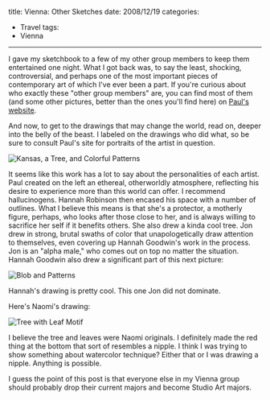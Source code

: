 title: Vienna: Other Sketches
date: 2008/12/19
categories:
- Travel
tags:
- Vienna
---
I gave my sketchbook to a few of my other group members to keep them entertained one night. What I got back was, to say the least, shocking, controversial, and perhaps one of the most important pieces of contemporary art of which I've ever been a part. If you're curious about who exactly these "other group members" are, you can find most of them (and some other pictures, better than the ones you'll find here) on <a href="http://sdcarpenter.free.fr/paul/wien/">Paul's website</a>.

And now, to get to the drawings that may change the world, read on, deeper into the belly of the beast. I labeled on the drawings who did what, so be sure to consult Paul's site for portraits of the artist in question.

<img src="## assets ##/2008/12/dsc02202.jpg" alt="Kansas, a Tree, and Colorful Patterns">

It seems like this work has a lot to say about the personalities of each artist. Paul created on the left an ethereal, otherworldly atmosphere, reflecting his desire to experience more than this world can offer. I recommend hallucinogens. Hannah Robinson then encased his space with a number of outlines. What I believe this means is that she's a protector, a motherly figure, perhaps, who looks after those close to her, and is always willing to sacrifice her self if it benefits others. She also drew a kinda cool tree. Jon drew in strong, brutal swaths of color that unapologetically draw attention to themselves, even covering up Hannah Goodwin's work in the process. Jon is an "alpha male," who comes out on top no matter the situation. Hannah Goodwin also drew a significant part of this next picture:

<img src="## assets ##/2008/12/dsc02204.jpg" alt="Blob and Patterns">

Hannah's drawing is pretty cool. This one Jon did not dominate.

Here's Naomi's drawing:

<img src="## assets ##/2008/12/dsc02205.jpg" alt="Tree with Leaf Motif">

I believe the tree and leaves were Naomi originals. I definitely made the red thing at the bottom that sort of resembles a nipple. I think I was trying to show something about watercolor technique? Either that or I was drawing a nipple. Anything is possible.

I guess the point of this post is that everyone else in my Vienna group should probably drop their current majors and become Studio Art majors.